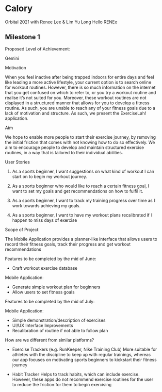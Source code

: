 # Calory

Orbital 2021 with Renee Lee & Lim Yu Long Hello RENEe

## Milestone 1

Proposed Level of Achievement: 

Gemini

Motivation 

When you feel inactive after being trapped indoors for entire days and feel like leading a more active lifestyle, your current option is to search online for workout routines. However, there is so much information on the internet that you get confused on which to refer to, or you try a workout routine and realise it’s not suited for you. Moreover, these workout routines are not displayed in a structured manner that allows for you to develop a fitness routine. As such, you are unable to reach any of your fitness goals due to a lack of motivation and structure. As such, we present the ExerciseLah! application. 


Aim 

We hope to enable more people to start their exercise journey, by removing the initial friction that comes with not knowing how to do so effectively. We aim to encourage people to develop and maintain structured exercise routines, in a way that is tailored to their individual abilities.

User Stories

1. As a sports beginner, I want suggestions on what kind of workout I can start on to begin my workout journey.

2. As a sports beginner who would like to reach a certain fitness goal, I want to set my goals and get recommendations on how to fulfil it.

3. As a sports beginner, I want to track my training progress over time as I work towards achieving my goals.

4. As a sports beginner, I want to have my workout plans recalibrated if I happen to miss days of exercise

Scope of Project

The Mobile Application provides a planner-like interface that allows users to record their fitness goals, track their progress and get workout recommendations

Features to be completed by the mid of June: 

- Craft workout exercise database

Mobile Application:

- Generate simple workout plan for beginners 
- Allow users to set fitness goals

Features to be completed by the mid of July: 

Mobile Application:

- Simple demonstration/description of exercises
- UI/UX Interface Improvements
- Recalibration of routine if not able to follow plan


How are we different from similar platforms?

- Exercise Trackers (e.g. RunKeeper, Nike Training Club)
More suitable for athletes with the discipline to keep up with regular trainings, whereas our app focuses on motivating sports beginners to kickstart their fitness journey

- Habit Tracker
Helps to track habits, which can include exercise. However, these apps do not recommend exercise routines for the user to reduce the friction for them to begin exercising





